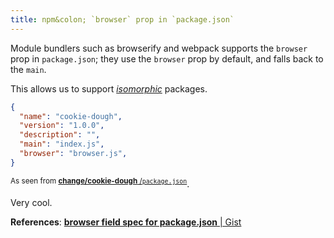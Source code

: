```yaml
---
title: npm&colon; `browser` prop in `package.json` 
---
```


Module bundlers such as browserify and webpack supports the `browser` prop in `package.json`; they use the `browser` prop by default, and falls back to the `main`.

This allows us to support [*isomorphic*](https://the-pastry-box-project.net/charlie-robbins/2014-november-5) packages.

```json
{
  "name": "cookie-dough",
  "version": "1.0.0",
  "description": "",
  "main": "index.js",
  "browser": "browser.js",
}
```
<sup>As seen from [**change/cookie-dough** /`package.json`](https://github.com/change/cookie-dough/blob/master/package.json)</sup>.

Very cool.

**References**:
[**browser field spec for package.json** | Gist](https://gist.github.com/defunctzombie/4339901)
